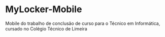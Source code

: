 # MyLocker-Mobile
Mobile do trabalho de conclusão de curso para o Técnico em Informática, cursado no Colégio Técnico de Limeira

